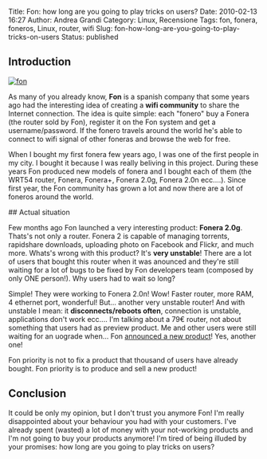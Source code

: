 Title: Fon: how long are you going to play tricks on users?
Date: 2010-02-13 16:27
Author: Andrea Grandi
Category: Linux, Recensione
Tags: fon, fonera, foneros, Linux, router, wifi
Slug: fon-how-long-are-you-going-to-play-tricks-on-users
Status: published

## Introduction

[![]({static}/images/2010/02/fon-300x294.jpg "fon")]()

As many of you already know, **Fon** is a spanish company that some years ago had the
interesting idea of creating a **wifi community** to share the Internet
connection. The idea is quite simple: each "fonero" buy a Fonera (the
router sold by Fon), register it on the Fon system and get a
username/password. If the fonero travels around the world he's able to
connect to wifi signal of other foneras and browse the web for free.

When I bought my first fonera few years ago, I was one of the first
people in my city. I bought it because I was really beliving in this
project. During these years Fon produced new models of fonera and I
bought each of them (the WRT54 router, Fonera, Fonera+, Fonera 2.0g,
Fonera 2.0n ecc....). Since first year, the Fon community has grown a
lot and now there are a lot of foneros around the world.

## Actual situation

Few months ago Fon launched a very interesting product: **Fonera 2.0g**.
Thats's not only a router. Fonera 2 is capable of managing torrents,
rapidshare downloads, uploading photo on Facebook and Flickr, and much
more. Whats's wrong with this product? It's **very unstable**! There are
a lot of users that bought this router when it was anounced and they're
still waiting for a lot of bugs to be fixed by Fon developers team
(composed by only ONE person!). Why users had to wait so long?

Simple! They were working to Fonera 2.0n! Wow! Faster router, more RAM,
4 ethernet port, wonderful! But... another very unstable router! And
with unstable I mean: it **disconnects/reboots often**, connection is
unstable, applications don't work ecc.... I'm talking about a 79€
router, not about something that users had as preview product. Me and
other users were still waiting for an uograde when... Fon [announced a new product](http://english.martinvarsavsky.net/general/fon-to-unveil-new-fonera-at-mobile-world-congress.html)!
Yes, another one!

Fon priority is not to fix a product that thousand of users have already
bought. Fon priority is to produce and sell a new product!

## Conclusion

It could be only my opinion, but I don't trust you anymore Fon! I'm
really disappointed about your behaviour you had with your customers.
I've already spent (wasted) a lot of money with your not-working
products and I'm not going to buy your products anymore! I'm tired of
being illuded by your promises: how long are you going to play tricks on
users?
